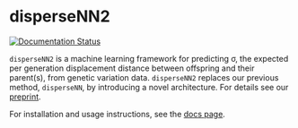 # disperseNN2

[![Documentation Status](https://readthedocs.org/projects/dispersenn2/badge/?version=latest)](https://dispersenn2.readthedocs.io/en/latest/?badge=latest)

`disperseNN2` is a machine learning framework for predicting &#963;, the expected per generation displacement distance between offspring and their parent(s), from genetic variation data.
`disperseNN2` replaces our previous method, `disperseNN`, by introducing
a novel architecture. For details see our [preprint](https://www.biorxiv.org/content/10.1101/2023.07.30.551115v1).

For installation and usage instructions, see the [docs page](https://dispersenn2.readthedocs.io/en/latest/).
